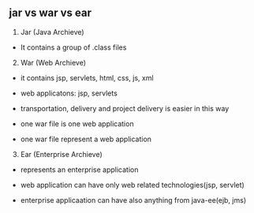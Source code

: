 

## jar vs war vs ear

1. Jar (Java Archieve)

- It contains a group of .class files

2. War (Web Archieve)

- it contains jsp, servlets, html, css, js, xml
- web applicatons: jsp, servlets

- transportation, delivery and project delivery is easier in this way

- one war file is one web application

- one war file represent a web application

3. Ear (Enterprise Archieve)

- represents an enterprise application

- web application can have only web related technologies(jsp, servlet)

- enterprise applicaation can have also anything from java-ee(ejb, jms)

